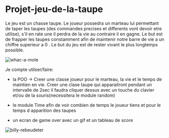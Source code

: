 # Projet-jeu-de-la-taupe 
Le jeu est un chasse taupe. Le joueur possedra un marteau lui permettant de taper les taupes (des commandes precises et differents vont devoir etre utilise), s'il en rate une il perdra de la vie au contraire il en gagne. Le but est de frapper les taupes constamment afin de maintenir notre barre de vie a un chiffre superieur a 0 . Le but du jeu est de rester vivant le plus longtemps possible.


![whac-a-mole](https://user-images.githubusercontent.com/90553363/147873487-213a23b2-9ed2-48ab-bd94-4b6623ed8520.gif)

Je compte utilser/faire:


- la POO -> Creer une classe joueur pour le marteau, la vie et le temps de maintien en vie. Creer une clase taupe qui apparaitront pendant un intervalle de 2sec il faudra cliquer dessus avec un touche du clavier et/ou de la souris(necessitera le module random)

- le module Time afin de voir combien de temps le joueur tiens et pour le temps d apparition des taupes

- un ecran de game over avec un gif et un tableau de score 

![billy-rebeudeter](https://user-images.githubusercontent.com/90553363/147873100-e66432fb-2fd7-437b-830d-c5746fe2be8e.gif)

